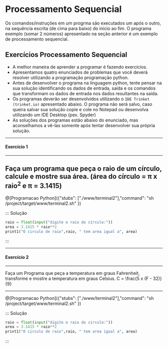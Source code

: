 # Processamento Sequencial

Os comandos/instruções em um progrma são executados um após o outro, na sequência escrita (de cima para baixo) do início ao fim. O programa exemplo (somar 2 números) apresentado na seção anterior é um exemplo de processamento sequencial.

## Exercícios Processamento Sequencial
+ A melhor maneira de aprender a programar é fazendo exercícios. 
+ Apresentamos quatro enunciados de problemas que você deverá resolver utilizando a programação programação python. 
+ Antes de desenvolver o programa na linguagem python, tente pensar na sua solução identificando os dados de entrada, saída e os comandos que transformam os dados de entrada nos dados resultantes na saída.
+ Os  programas deverão ser desenvolvidos utilizando o `IDE Trinket (trinket.io)` apresentado abaixo. O programa não será salvo, caso queira salvar sua solução copie e cole no Notepad ou desenvolva utilizando um IDE Desktop (pex. Spyder)
+ As soluções dos programas estão abaixo do enunciado, mas aconselhamos a vê-las somente após tentar desenvolver sua própria solução. 
---
 #### Exercício 1  
---
Faça um programa que peça o raio de um círculo, calcule e mostre sua área. (área do círculo = π x raio<sup>2</sup> e π = 3.1415)
---

@[Programacao Python]({"stubs": ["./www/terminal2"],"command": "sh /project/target/www/terminal2.sh" })

::: Solução
``` python
raio = float(input("digite o raio do círculo:"))
area = 3.1415 * raio**2
print1("O circulo de raio",raio, " tem area igual a", area)
```
:::

---
 #### Exercício 2  
---
Faça um Programa que peça a temperatura em graus Fahrenheit, transforme e mostre a temperatura em graus Celsius.
C = \frac{5 x (F - 32)}{9}

---

@[Programacao Python]({"stubs": ["./www/terminal2"],"command": "sh /project/target/www/terminal2.sh" })

::: Solução
``` python
raio = float(input("digite o raio do círculo:"))
area = 3.1415 * raio**2
print1("O circulo de raio",raio, " tem area igual a", area)
```
:::
